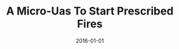 ---
title: "A Micro-Uas To Start Prescribed Fires"
date: 2016-01-01
venue: "International Symposium on Experimental Robotics, ISER 2016, Tokyo, Japan, October 3-6, 2016"
paperurl: https://doi.org/10.1007/978-3-319-50115-4_2
authors: "Evan Beachly, James Higgins, Christian Laney, Sebastian G Elbaum, Carrick Detweiler, Craig Allen and Dirac Twidwell"
awards: ""
---